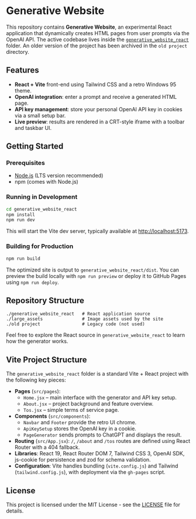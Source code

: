 # Generative Website

This repository contains **Generative Website**, an experimental React application that dynamically creates HTML pages from user prompts via the OpenAI API. The active codebase lives inside the [`generative_website_react`](generative_website_react/) folder. An older version of the project has been archived in the `old project` directory.

## Features

- **React + Vite** front-end using Tailwind CSS and a retro Windows 95 theme.
- **OpenAI integration**: enter a prompt and receive a generated HTML page.
- **API key management**: store your personal OpenAI API key in cookies via a small setup bar.
- **Live preview**: results are rendered in a CRT-style iframe with a toolbar and taskbar UI.

## Getting Started

### Prerequisites

- [Node.js](https://nodejs.org/) (LTS version recommended)
- npm (comes with Node.js)

### Running in Development

```bash
cd generative_website_react
npm install
npm run dev
```

This will start the Vite dev server, typically available at <http://localhost:5173>.

### Building for Production

```bash
npm run build
```

The optimized site is output to `generative_website_react/dist`. You can preview the build locally with `npm run preview` or deploy it to GitHub Pages using `npm run deploy`.

## Repository Structure

```
./generative_website_react   # React application source
./large_assets               # Image assets used by the site
./old project                # Legacy code (not used)
```

Feel free to explore the React source in `generative_website_react` to learn how the generator works.

## Vite Project Structure

The `generative_website_react` folder is a standard Vite + React project with the following key pieces:

- **Pages** (`src/pages`):
  - `Home.jsx` – main interface with the generator and API key setup.
  - `About.jsx` – project background and feature overview.
  - `Tos.jsx` – simple terms of service page.
- **Components** (`src/components`):
  - `Navbar` and `Footer` provide the retro UI chrome.
  - `ApiKeySetup` stores the OpenAI key in a cookie.
  - `PageGenerator` sends prompts to ChatGPT and displays the result.
- **Routing** (`src/App.jsx`): `/`, `/about` and `/tos` routes are defined using React Router with a 404 fallback.
- **Libraries**: React 19, React Router DOM 7, Tailwind CSS 3, OpenAI SDK, js-cookie for persistence and zod for schema validation.
- **Configuration**: Vite handles bundling (`vite.config.js`) and Tailwind (`tailwind.config.js`), with deployment via the `gh-pages` script.

## License

This project is licensed under the MIT License - see the [LICENSE](LICENSE) file for details.

